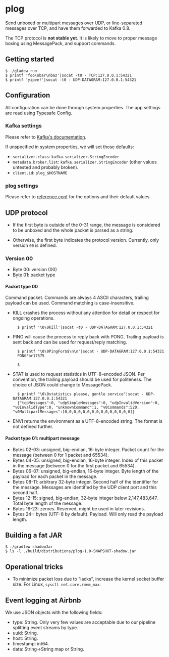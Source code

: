 # plog

Send unboxed or multipart messages over UDP, or line-separated messages over TCP, and have them forwarded to Kafka 0.8.

The TCP protocol is **not stable yet**. It is likely to move to proper message boxing using MessagePack,
and support commands.

## Getting started

    $ ./gladew run
    $ printf 'foo\nbar\nbaz'|socat -t0 - TCP:127.0.0.1:54321
    $ printf 'yipee!'|socat -t0 - UDP-DATAGRAM:127.0.0.1:54321

## Configuration

All configuration can be done through system properties.
The app settings are read using Typesafe Config.

### Kafka settings

Please refer to [Kafka's documentation](http://kafka.apache.org/08/configuration.html).

If unspecified in system properties, we will set those defaults:
- `serializer.class`: `kafka.serializer.StringEncoder`
- `metadata.broker.list`: `kafka.serializer.StringEncoder` (other values untested and probably broken).
- `client.id`: `plog_$HOSTNAME`

### plog settings

Please refer to [reference.conf](src/main/resources/reference.conf) for the options and their default values.

## UDP protocol

- If the first byte is outside of the 0-31 range, the message is considered to be unboxed and the whole packet is parsed as a string.

- Otherwise, the first byte indicates the protocol version. Currently, only version `00` is defined.

### Version 00

- Byte 00: version (00)
- Byte 01: packet type


#### Packet type 00

Command packet. Commands are always 4 ASCII characters, trailing payload can be used. Command matching is case-insensitive.

- KILL crashes the process without any attention for detail or respect for ongoing operations.

        $ printf '\0\0kill'|socat -t0 - UDP-DATAGRAM:127.0.0.1:54321

- PING will cause the process to reply back with PONG. Trailing payload is sent back and can be used for request/reply matching.

        $ printf "\0\0PingFor$$\n\n"|socat - UDP-DATAGRAM:127.0.0.1:54321
        PONGFor17575
        
        $

- STAT is used to request statistics in UTF-8-encoded JSON. Per convention, the trailing payload should be used for politeness.
The choice of JSON could change to MessagePack.

        $ printf "\0\0statistics please, gentle service"|socat - UDP-DATAGRAM:127.0.0.1:54321
        {"tcpMessages":0, "udpSimpleMessages":0, "udpInvalidVersion":0, "v0InvalidType":0, "unknownCommand":1, "v0Commands":520, "v0MultipartMessages":[0,0,0,0,0,0,0,0,0,0,0,0,0,0,0]}

- ENVI returns the environment as a UTF-8-encoded string. The format is not defined further.

#### Packet type 01: multipart message

- Bytes 02-03: unsigned, big-endian, 16-byte integer. Packet count for the message (between 0 for 1 packet and 65534).
- Bytes 04-05: unsigned, big-endian, 16-byte integer. Index of this packet in the message (between 0 for the first packet and 65534).
- Bytes 06-07: unsigned, big-endian, 16-byte integer. Byte length of the payload for each packet in the message.
- Bytes 08-11: arbitrary 32-byte integer. Second half of the identifier for the message. Messages are identified by the UDP client port and this second half.
- Bytes 12-15: signed, big-endian, 32-byte integer below 2,147,483,647. Total byte length of the message.
- Bytes 16-23: zeroes. Reserved, might be used in later revisions.
- Bytes 24-: bytes (UTF-8 by default). Payload. Will only read the payload length.

## Building a fat JAR

    $ ./gradlew shadowJar
    $ ls -l ./build/distributions/plog-1.0-SNAPSHOT-shadow.jar

## Operational tricks

- To minimize packet loss due to "lacks", increase the kernel socket buffer size. For Linux, `sysctl net.core.rmem_max`.

## Event logging at Airbnb

We use JSON objects with the following fields:

- type: String. Only very few values are acceptable due to our pipeline splitting event streams by type.
- uuid: String.
- host: String.
- timestamp: int64.
- data: String→String map or String.
